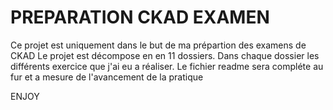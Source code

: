 # PREPARATION CKAD EXAMEN
 Ce projet est uniquement dans le but de ma prépartion des examens de CKAD
 Le projet est décompose en en 11 dossiers. 
 Dans chaque dossier les différents exercice que j'ai eu a réaliser.
 Le fichier readme sera compléte au fur et a mesure de l'avancement de la pratique

 ENJOY
